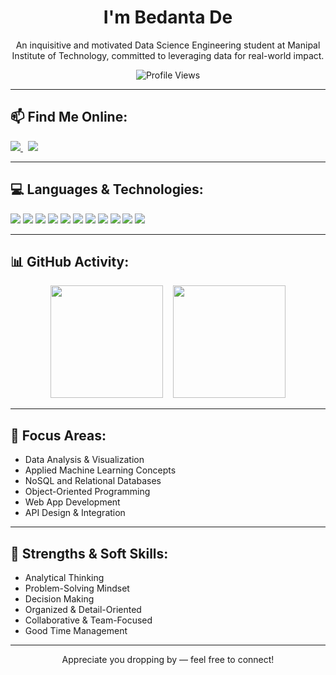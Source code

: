<h1 align="center">I'm Bedanta De</h1>
<p align="center">An inquisitive and motivated Data Science Engineering student at Manipal Institute of Technology, committed to leveraging data for real-world impact.</p>

<p align="center">
  <img src="https://visitor-badge.laobi.icu/badge?page_id=bedantade5&title=Profile%20Views" alt="Profile Views" />
</p>

---

## 📫 Find Me Online:
<p align="left">
    <a href="mailto:bedanta.de5@gmail.com">
    <img src="https://img.shields.io/badge/Email-D14836?style=for-the-badge&logo=gmail&logoColor=white"/>
  </a>
  &nbsp;
  <a href="https://www.linkedin.com/in/bedanta-de-7b343a287" target="blank">
    <img src="https://img.shields.io/badge/LinkedIn-0077B5?style=for-the-badge&logo=LinkedIn&logoColor=white"/>
  </a>
</p>

---

## 💻 Languages & Technologies:
<p align="left">
  <img src="https://img.shields.io/badge/Python-3776AB?style=for-the-badge&logo=python&logoColor=white"/>
  <img src="https://img.shields.io/badge/Java-007396?style=for-the-badge&logo=java&logoColor=white"/>
  <img src="https://img.shields.io/badge/C-00599C?style=for-the-badge&logo=c&logoColor=white"/>
  <img src="https://img.shields.io/badge/C++-00599C?style=for-the-badge&logo=c%2B%2B&logoColor=white"/>
  <img src="https://img.shields.io/badge/HTML5-E34F26?style=for-the-badge&logo=html5&logoColor=white"/>
  <img src="https://img.shields.io/badge/CSS3-1572B6?style=for-the-badge&logo=css3&logoColor=white"/>
  <img src="https://img.shields.io/badge/JavaScript-F7DF1E?style=for-the-badge&logo=javascript&logoColor=black"/>
  <img src="https://img.shields.io/badge/SQLite-003B57?style=for-the-badge&logo=sqlite&logoColor=white"/>
  <img src="https://img.shields.io/badge/MongoDB-47A248?style=for-the-badge&logo=mongodb&logoColor=white"/>
  <img src="https://img.shields.io/badge/Jupyter-F37626?style=for-the-badge&logo=jupyter&logoColor=white"/>
  <img src="https://img.shields.io/badge/VS%20Code-007ACC?style=for-the-badge&logo=visual-studio-code&logoColor=white"/>
</p>

---

## 📊 GitHub Activity:
<div align="center">
  <img src="https://github-readme-stats.vercel.app/api?username=bedantade5&show_icons=true&theme=tokyonight" height="180" />
  &nbsp;&nbsp;
  <img src="https://github-readme-stats.vercel.app/api/top-langs/?username=bedantade5&layout=compact&theme=tokyonight" height="180" />
</div>

---

## 🎯 Focus Areas:
- Data Analysis & Visualization  
- Applied Machine Learning Concepts  
- NoSQL and Relational Databases  
- Object-Oriented Programming  
- Web App Development  
- API Design & Integration  

---

## 🧠 Strengths & Soft Skills:
- Analytical Thinking  
- Problem-Solving Mindset  
- Decision Making  
- Organized & Detail-Oriented  
- Collaborative & Team-Focused  
- Good Time Management  

---

<p align="center">Appreciate you dropping by — feel free to connect!</p>
